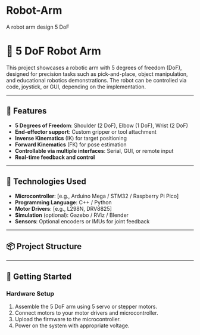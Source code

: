 # Robot-Arm
A robot arm design 5 DoF
# 🤖 5 DoF Robot Arm

This project showcases a robotic arm with 5 degrees of freedom (DoF), designed for precision tasks such as pick-and-place, object manipulation, and educational robotics demonstrations. The robot can be controlled via code, joystick, or GUI, depending on the implementation.

---

## 📌 Features

- **5 Degrees of Freedom**: Shoulder (2 DoF), Elbow (1 DoF), Wrist (2 DoF)
- **End-effector support**: Custom gripper or tool attachment
- **Inverse Kinematics** (IK) for target positioning
- **Forward Kinematics** (FK) for pose estimation
- **Controllable via multiple interfaces**: Serial, GUI, or remote input
- **Real-time feedback and control**

---

## 🧰 Technologies Used

- **Microcontroller**: [e.g., Arduino Mega / STM32 / Raspberry Pi Pico]
- **Programming Language**: C++ / Python
- **Motor Drivers**: [e.g., L298N, DRV8825]
- **Simulation** (optional): Gazebo / RViz / Blender
- **Sensors**: Optional encoders or IMUs for joint feedback

---

## 📦 Project Structure


---

## 🚀 Getting Started

### Hardware Setup

1. Assemble the 5 DoF arm using 5 servo or stepper motors.
2. Connect motors to your motor drivers and microcontroller.
3. Upload the firmware to the microcontroller.
4. Power on the system with appropriate voltage.

